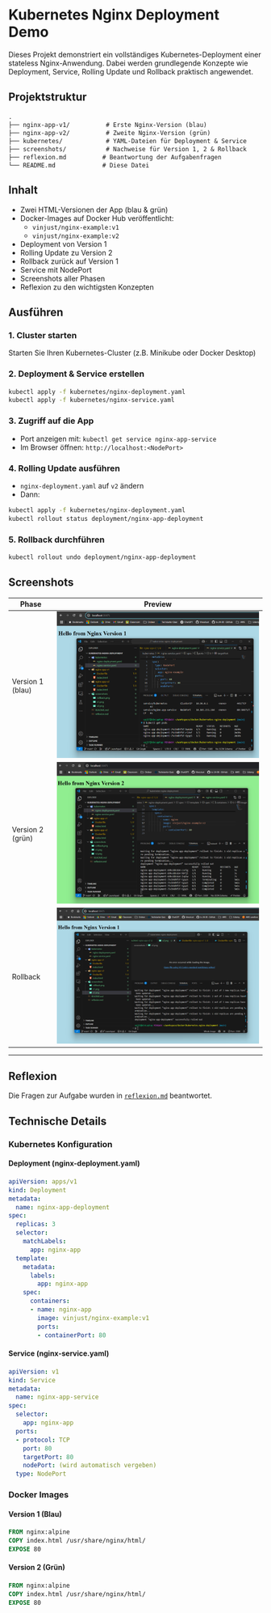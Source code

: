 # Kubernetes Nginx Deployment Demo

Dieses Projekt demonstriert ein vollständiges Kubernetes-Deployment einer stateless Nginx-Anwendung. Dabei werden grundlegende Konzepte wie Deployment, Service, Rolling Update und Rollback praktisch angewendet.

## Projektstruktur

```
.
├── nginx-app-v1/          # Erste Nginx-Version (blau)
├── nginx-app-v2/          # Zweite Nginx-Version (grün)
├── kubernetes/            # YAML-Dateien für Deployment & Service
├── screenshots/           # Nachweise für Version 1, 2 & Rollback
├── reflexion.md          # Beantwortung der Aufgabenfragen
└── README.md             # Diese Datei
```

## Inhalt

- Zwei HTML-Versionen der App (blau & grün)
- Docker-Images auf Docker Hub veröffentlicht:
  - `vinjust/nginx-example:v1`
  - `vinjust/nginx-example:v2`
- Deployment von Version 1
- Rolling Update zu Version 2
- Rollback zurück auf Version 1
- Service mit NodePort
- Screenshots aller Phasen
- Reflexion zu den wichtigsten Konzepten

## Ausführen

### 1. Cluster starten
Starten Sie Ihren Kubernetes-Cluster (z.B. Minikube oder Docker Desktop)

### 2. Deployment & Service erstellen
```bash
kubectl apply -f kubernetes/nginx-deployment.yaml
kubectl apply -f kubernetes/nginx-service.yaml
```

### 3. Zugriff auf die App
- Port anzeigen mit: `kubectl get service nginx-app-service`
- Im Browser öffnen: `http://localhost:<NodePort>`

### 4. Rolling Update ausführen
- `nginx-deployment.yaml` auf `v2` ändern
- Dann:
```bash
kubectl apply -f kubernetes/nginx-deployment.yaml
kubectl rollout status deployment/nginx-app-deployment
```

### 5. Rollback durchführen
```bash
kubectl rollout undo deployment/nginx-app-deployment
```

## Screenshots

| Phase            | Preview |
|------------------|---------|
| Version 1 (blau) | ![v1](./screenshots/v1.png) |
| Version 2 (grün) | ![v2](./screenshots/v2.png) |
| Rollback         | ![rollback](./screenshots/rollback.png) |

---

## Reflexion

Die Fragen zur Aufgabe wurden in [`reflexion.md`](./reflexion.md) beantwortet.


## Technische Details

### Kubernetes Konfiguration

#### Deployment (nginx-deployment.yaml)
```yaml
apiVersion: apps/v1
kind: Deployment
metadata:
  name: nginx-app-deployment
spec:
  replicas: 3
  selector:
    matchLabels:
      app: nginx-app
  template:
    metadata:
      labels:
        app: nginx-app
    spec:
      containers:
      - name: nginx-app
        image: vinjust/nginx-example:v1
        ports:
        - containerPort: 80
```

#### Service (nginx-service.yaml)
```yaml
apiVersion: v1
kind: Service
metadata:
  name: nginx-app-service
spec:
  selector:
    app: nginx-app
  ports:
  - protocol: TCP
    port: 80
    targetPort: 80
    nodePort: (wird automatisch vergeben)
  type: NodePort
```

### Docker Images

#### Version 1 (Blau)
```dockerfile
FROM nginx:alpine
COPY index.html /usr/share/nginx/html/
EXPOSE 80
```

#### Version 2 (Grün)
```dockerfile
FROM nginx:alpine
COPY index.html /usr/share/nginx/html/
EXPOSE 80
```